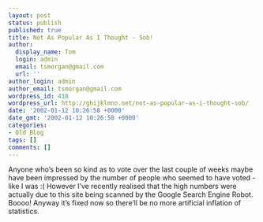 ```yaml
---
layout: post
status: publish
published: true
title: Not As Popular As I Thought - Sob!
author:
  display_name: Tom
  login: admin
  email: tsmorgan@gmail.com
  url: ''
author_login: admin
author_email: tsmorgan@gmail.com
wordpress_id: 418
wordpress_url: http://ghijklmno.net/not-as-popular-as-i-thought-sob/
date: '2002-01-12 10:26:58 +0000'
date_gmt: '2002-01-12 10:26:58 +0000'
categories:
- Old Blog
tags: []
comments: []
---
```

<!-- more -->

<p>Anyone who&#8217;s been so kind as to vote over the last couple of weeks maybe have been impressed by the number of people who seemed to have voted - like I was :( However I&#8217;ve recently realised that the high numbers were actually due to this site being scanned by the Google Search Engine Robot. Boooo! Anyway it&#8217;s fixed now so there&#8217;ll be no more artificial inflation of statistics.
</p>

